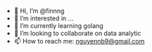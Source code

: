 - 👋 Hi, I’m @finnng
- 👀 I’m interested in ...
- 🌱 I’m currently learning golang
- 💞️ I’m looking to collaborate on data analytic
- 📫 How to reach me: nguyennb9@gmail.com

<!---
finnng/finnng is a ✨ special ✨ repository because its `README.md` (this file) appears on your GitHub profile.
You can click the Preview link to take a look at your changes.
--->
